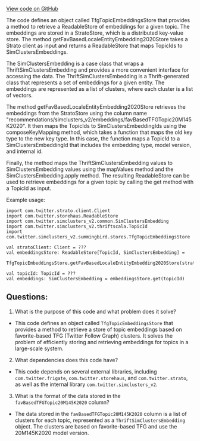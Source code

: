 [View code on GitHub](https://github.com/misbahsy/the-algorithm/src/scala/com/twitter/simclusters_v2/summingbird/stores/TfgTopicEmbeddingsStore.scala)

The code defines an object called TfgTopicEmbeddingsStore that provides a method to retrieve a ReadableStore of embeddings for a given topic. The embeddings are stored in a StratoStore, which is a distributed key-value store. The method getFavBasedLocaleEntityEmbedding2020Store takes a Strato client as input and returns a ReadableStore that maps TopicIds to SimClustersEmbeddings.

The SimClustersEmbedding is a case class that wraps a ThriftSimClustersEmbedding and provides a more convenient interface for accessing the data. The ThriftSimClustersEmbedding is a Thrift-generated class that represents a set of embeddings for a given entity. The embeddings are represented as a list of clusters, where each cluster is a list of vectors.

The method getFavBasedLocaleEntityEmbedding2020Store retrieves the embeddings from the StratoStore using the column name "recommendations/simclusters_v2/embeddings/favBasedTFGTopic20M145K2020". It then maps the TopicIds to SimClustersEmbeddingIds using the composeKeyMapping method, which takes a function that maps the old key type to the new key type. In this case, the function maps a TopicId to a SimClustersEmbeddingId that includes the embedding type, model version, and internal id.

Finally, the method maps the ThriftSimClustersEmbedding values to SimClustersEmbedding values using the mapValues method and the SimClustersEmbedding.apply method. The resulting ReadableStore can be used to retrieve embeddings for a given topic by calling the get method with a TopicId as input.

Example usage:

```
import com.twitter.strato.client.Client
import com.twitter.storehaus.ReadableStore
import com.twitter.simclusters_v2.common.SimClustersEmbedding
import com.twitter.simclusters_v2.thriftscala.TopicId
import com.twitter.simclusters_v2.summingbird.stores.TfgTopicEmbeddingsStore

val stratoClient: Client = ???
val embeddingsStore: ReadableStore[TopicId, SimClustersEmbedding] =
  TfgTopicEmbeddingsStore.getFavBasedLocaleEntityEmbedding2020Store(stratoClient)

val topicId: TopicId = ???
val embeddings: SimClustersEmbedding = embeddingsStore.get(topicId)
```
## Questions: 
 1. What is the purpose of this code and what problem does it solve?
- This code defines an object called `TfgTopicEmbeddingsStore` that provides a method to retrieve a store of topic embeddings based on favorite-based TFG (Twitter Follow Graph) clusters. It solves the problem of efficiently storing and retrieving embeddings for topics in a large-scale system.

2. What dependencies does this code have?
- This code depends on several external libraries, including `com.twitter.frigate`, `com.twitter.storehaus`, and `com.twitter.strato`, as well as the internal library `com.twitter.simclusters_v2`.

3. What is the format of the data stored in the `favBasedTFGTopic20M145K2020` column?
- The data stored in the `favBasedTFGTopic20M145K2020` column is a list of clusters for each topic, represented as a `ThriftSimClustersEmbedding` object. The clusters are based on favorite-based TFG and use the 20M145K2020 model version.